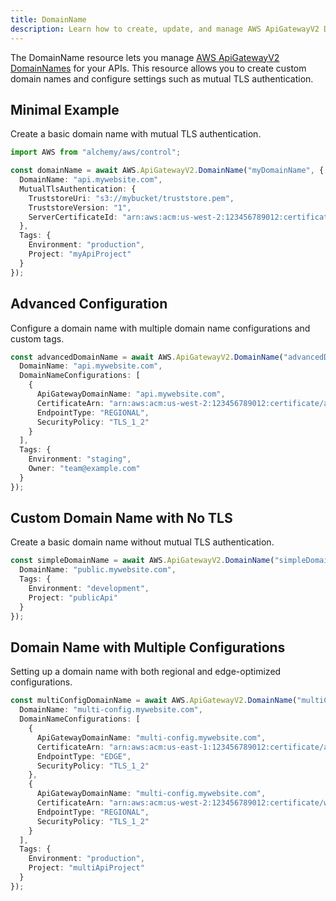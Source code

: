 ```yaml
---
title: DomainName
description: Learn how to create, update, and manage AWS ApiGatewayV2 DomainNames using Alchemy Cloud Control.
---
```


The DomainName resource lets you manage [AWS ApiGatewayV2 DomainNames](https://docs.aws.amazon.com/apigatewayv2/latest/userguide/) for your APIs. This resource allows you to create custom domain names and configure settings such as mutual TLS authentication.

## Minimal Example

Create a basic domain name with mutual TLS authentication.

```ts
import AWS from "alchemy/aws/control";

const domainName = await AWS.ApiGatewayV2.DomainName("myDomainName", {
  DomainName: "api.mywebsite.com",
  MutualTlsAuthentication: {
    TruststoreUri: "s3://mybucket/truststore.pem",
    TruststoreVersion: "1",
    ServerCertificateId: "arn:aws:acm:us-west-2:123456789012:certificate/abcd1234-efgh-5678-ijkl-1234567890ab"
  },
  Tags: {
    Environment: "production",
    Project: "myApiProject"
  }
});
```

## Advanced Configuration

Configure a domain name with multiple domain name configurations and custom tags.

```ts
const advancedDomainName = await AWS.ApiGatewayV2.DomainName("advancedDomainName", {
  DomainName: "api.mywebsite.com",
  DomainNameConfigurations: [
    {
      ApiGatewayDomainName: "api.mywebsite.com",
      CertificateArn: "arn:aws:acm:us-west-2:123456789012:certificate/abcd1234-efgh-5678-ijkl-1234567890ab",
      EndpointType: "REGIONAL",
      SecurityPolicy: "TLS_1_2"
    }
  ],
  Tags: {
    Environment: "staging",
    Owner: "team@example.com"
  }
});
```

## Custom Domain Name with No TLS

Create a basic domain name without mutual TLS authentication.

```ts
const simpleDomainName = await AWS.ApiGatewayV2.DomainName("simpleDomainName", {
  DomainName: "public.mywebsite.com",
  Tags: {
    Environment: "development",
    Project: "publicApi"
  }
});
```

## Domain Name with Multiple Configurations

Setting up a domain name with both regional and edge-optimized configurations.

```ts
const multiConfigDomainName = await AWS.ApiGatewayV2.DomainName("multiConfigDomainName", {
  DomainName: "multi-config.mywebsite.com",
  DomainNameConfigurations: [
    {
      ApiGatewayDomainName: "multi-config.mywebsite.com",
      CertificateArn: "arn:aws:acm:us-east-1:123456789012:certificate/abcd1234-efgh-5678-ijkl-1234567890ab",
      EndpointType: "EDGE",
      SecurityPolicy: "TLS_1_2"
    },
    {
      ApiGatewayDomainName: "multi-config.mywebsite.com",
      CertificateArn: "arn:aws:acm:us-west-2:123456789012:certificate/wxyz1234-ijkl-5678-qrst-1234567890ab",
      EndpointType: "REGIONAL",
      SecurityPolicy: "TLS_1_2"
    }
  ],
  Tags: {
    Environment: "production",
    Project: "multiApiProject"
  }
});
```